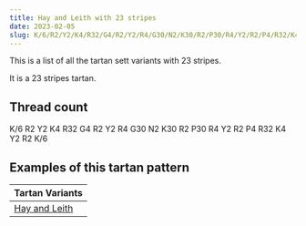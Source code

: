 ```yaml
---
title: Hay and Leith with 23 stripes
date: 2023-02-05
slug: K/6/R2/Y2/K4/R32/G4/R2/Y2/R4/G30/N2/K30/R2/P30/R4/Y2/R2/P4/R32/K4/Y2/R2/K/6
---
```

This is a list of all the tartan sett variants with 23 stripes.

It is a 23 stripes tartan.


## Thread count
K/6 R2 Y2 K4 R32 G4 R2 Y2 R4 G30 N2 K30 R2 P30 R4 Y2 R2 P4 R32 K4 Y2 R2 K/6

## Examples of this tartan pattern

| Tartan Variants |
|---------------|
| [Hay and Leith](/variants/k/6/r2/y2/k4/r32/g4/r2/y2/r4/g30/n2/k30/r2/p30/r4/y2/r2/p4/r32/k4/y2/r2/k/6-g004c00-k000000-nd0d0d0-p5a3094-rc80000-yffc800)||

